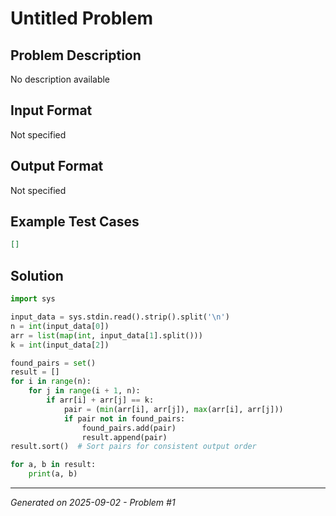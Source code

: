 # Untitled Problem

## Problem Description
No description available

## Input Format
Not specified

## Output Format
Not specified

## Example Test Cases
```json
[]
```

## Solution
```python
import sys

input_data = sys.stdin.read().strip().split('\n')
n = int(input_data[0])
arr = list(map(int, input_data[1].split()))
k = int(input_data[2])

found_pairs = set()
result = []
for i in range(n):
    for j in range(i + 1, n):
        if arr[i] + arr[j] == k:
            pair = (min(arr[i], arr[j]), max(arr[i], arr[j]))
            if pair not in found_pairs:
                found_pairs.add(pair)
                result.append(pair)
result.sort()  # Sort pairs for consistent output order

for a, b in result:
    print(a, b)
```

---
*Generated on 2025-09-02 - Problem #1*